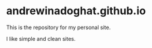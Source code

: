 # andrewinadoghat.github.io
This is the repository for my personal site.

I like simple and clean sites.
